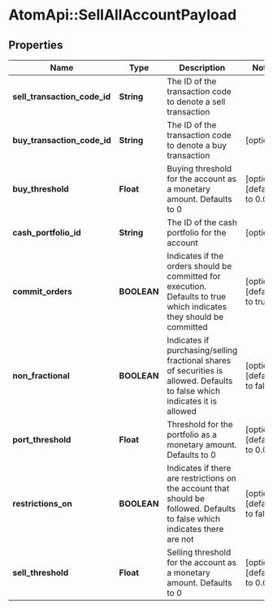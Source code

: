 # AtomApi::SellAllAccountPayload

## Properties
Name | Type | Description | Notes
------------ | ------------- | ------------- | -------------
**sell_transaction_code_id** | **String** | The ID of the transaction code to denote a sell transaction | 
**buy_transaction_code_id** | **String** | The ID of the transaction code to denote a buy transaction | [optional] 
**buy_threshold** | **Float** | Buying threshold for the account as a monetary amount. Defaults to 0 | [optional] [default to 0.0]
**cash_portfolio_id** | **String** | The ID of the cash portfolio for the account | [optional] 
**commit_orders** | **BOOLEAN** | Indicates if the orders should be committed for execution. Defaults to true which indicates they should be committed | [optional] [default to true]
**non_fractional** | **BOOLEAN** | Indicates if purchasing/selling fractional shares of securities is allowed. Defaults to false which indicates it is allowed | [optional] [default to false]
**port_threshold** | **Float** | Threshold for the portfolio as a monetary amount. Defaults to 0 | [optional] [default to 0.0]
**restrictions_on** | **BOOLEAN** | Indicates if there are restrictions on the account that should be followed. Defaults to false which indicates there are not | [optional] [default to false]
**sell_threshold** | **Float** | Selling threshold for the account as a monetary amount. Defaults to 0 | [optional] [default to 0.0]


